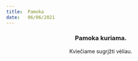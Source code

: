 ```yaml
---
title:  Pamoka
date:   06/06/2021
---
```


### <center>Pamoka kuriama.</center>
<center>Kviečiame sugrįžti vėliau.</center>